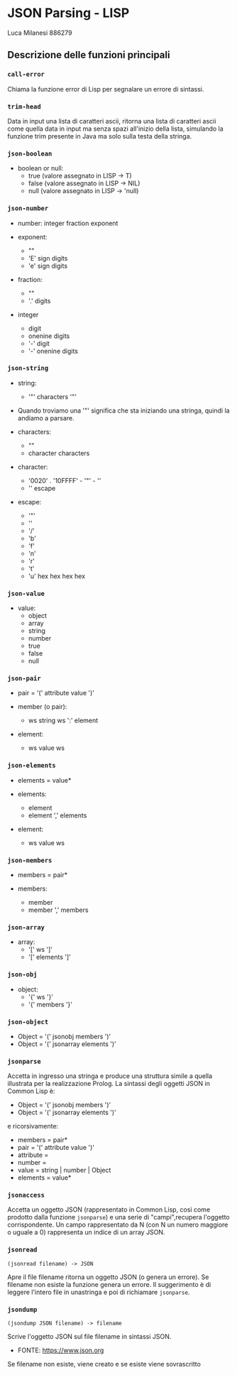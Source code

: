 # JSON Parsing - LISP

Luca Milanesi 886279

## Descrizione delle funzioni principali

### `call-error`
Chiama la funzione error di Lisp per segnalare un errore di sintassi.

### `trim-head`
Data in input una lista di caratteri ascii, ritorna una lista di caratteri ascii come quella data in input ma senza spazi all'inizio della  lista, simulando la funzione trim presente in Java ma solo sulla testa della stringa.

### `json-boolean`
- boolean or null:
    - true (valore assegnato in LISP -> T)
    - false (valore assegnato in LISP -> NIL)
    - null (valore assegnato in LISP -> 'null)

### `json-number`
- number:
    integer fraction exponent
    
- exponent:
    - ""
    - 'E' sign digits
    - 'e' sign digits

- fraction:
    - ""
    - '.' digits

- integer
    - digit
    - onenine digits
    - '-' digit
    - '-' onenine digits

### `json-string`
- string:
    - '"' characters '"'

- Quando troviamo una '"' significa che sta iniziando una
stringa, quindi la andiamo a parsare.

- characters:
    - ""
    - character characters
- character:
    - '0020' . '10FFFF' - '"' - '\'
    - '\' escape

- escape:
    - '"'
    - '\'
    - '/'
    - 'b'
    - 'f'
    - 'n'
    - 'r'
    - 't'
    - 'u' hex hex hex hex

### `json-value`
- value:
    - object
    - array
    - string
    - number
    - true
    - false
    - null

### `json-pair`
- pair = '(' attribute value ')'

- member (o pair):
    - ws string ws ':' element

- element:
    - ws value ws
    
### `json-elements`
- elements = value*

- elements:
    - element
    - element ',' elements

- element:
    - ws value ws

### `json-members`
- members = pair*

- members:
    - member
    - member ',' members

### `json-array`
- array:
    - '[' ws ']'
    - '[' elements ']'

### `json-obj`
- object:
    - '{' ws '}'
    - '{' members '}'

### `json-object`
- Object = '(' jsonobj members ')'
- Object = '(' jsonarray elements ')'

### `jsonparse`
Accetta in ingresso una stringa e produce una struttura simile a quella illustrata per la realizzazione Prolog.
La sintassi degli oggetti JSON in Common Lisp è:
- Object = '(' jsonobj members ')'
- Object = '(' jsonarray elements ')'

e ricorsivamente:
- members = pair*
- pair = '(' attribute value ')'
- attribute = <stringa Common Lisp>
- number = <numero Common Lisp>
- value = string | number | Object
- elements = value*

### `jsonaccess`
Accetta un oggetto JSON (rappresentato in Common Lisp, così come prodotto dalla funzione `jsonparse`) e una serie di "campi",recupera l'oggetto corrispondente. Un campo rappresentato da N (con N un numero maggiore o uguale a 0) rappresenta un indice di un array JSON.

### `jsonread`
```
(jsonread filename) -> JSON
```
Apre il file filename ritorna un oggetto JSON (o genera un errore). Se filename non esiste la funzione genera un errore. Il suggerimento è di leggere l'intero file in unastringa e poi di richiamare `jsonparse`.

### `jsondump`
```
(jsondump JSON filename) -> filename
```
Scrive l'oggetto JSON sul file filename in sintassi JSON. 

- FONTE: https://www.json.org

Se filename non esiste, viene creato e se esiste viene sovrascritto